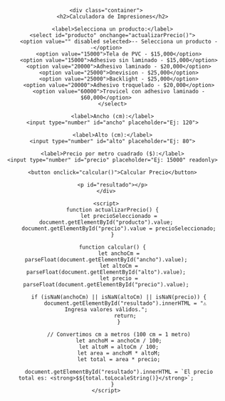 <!DOCTYPE html>
<html lang="es">
<head>
    <meta charset="UTF-8">
    <meta name="viewport" content="width=device-width, initial-scale=1.0">
    <title>Calculadora de Impresiones</title>
    <style>
        body {
            font-family: Arial, sans-serif;
            text-align: center;
            padding: 20px;
        }
        .container {
            max-width: 400px;
            margin: auto;
            padding: 20px;
            border: 1px solid #ccc;
            border-radius: 10px;
            box-shadow: 2px 2px 10px rgba(0,0,0,0.1);
        }
        select, input {
            width: 80%;
            padding: 10px;
            margin: 10px 0;
            border: 1px solid #ccc;
            border-radius: 5px;
        }
        button {
            padding: 10px 20px;
            border: none;
            background-color: #28a745;
            color: white;
            font-size: 16px;
            cursor: pointer;
            border-radius: 5px;
        }
        button:hover {
            background-color: #218838;
        }
        #resultado {
            font-size: 20px;
            font-weight: bold;
            margin-top: 10px;
        }
    </style>
</head>
<body>

    <div class="container">
        <h2>Calculadora de Impresiones</h2>

        <label>Selecciona un producto:</label>
        <select id="producto" onchange="actualizarPrecio()">
            <option value="" disabled selected>-- Selecciona un producto --</option>
            <option value="15000">Tela de PVC - $15,000</option>
            <option value="15000">Adhesivo sin laminado - $15,000</option>
            <option value="20000">Adhesivo laminado - $20,000</option>
            <option value="25000">Onevision - $25,000</option>
            <option value="25000">Backlight - $25,000</option>
            <option value="20000">Adhesivo troquelado - $20,000</option>
            <option value="60000">Trovicel con adhesivo laminado - $60,000</option>
        </select>

        <label>Ancho (cm):</label>
        <input type="number" id="ancho" placeholder="Ej: 120">

        <label>Alto (cm):</label>
        <input type="number" id="alto" placeholder="Ej: 80">

        <label>Precio por metro cuadrado ($):</label>
        <input type="number" id="precio" placeholder="Ej: 15000" readonly>

        <button onclick="calcular()">Calcular Precio</button>

        <p id="resultado"></p>
    </div>

    <script>
        function actualizarPrecio() {
            let precioSeleccionado = document.getElementById("producto").value;
            document.getElementById("precio").value = precioSeleccionado;
        }

        function calcular() {
            let anchoCm = parseFloat(document.getElementById("ancho").value);
            let altoCm = parseFloat(document.getElementById("alto").value);
            let precio = parseFloat(document.getElementById("precio").value);

            if (isNaN(anchoCm) || isNaN(altoCm) || isNaN(precio)) {
                document.getElementById("resultado").innerHTML = "⚠️ Ingresa valores válidos.";
                return;
            }

            // Convertimos cm a metros (100 cm = 1 metro)
            let anchoM = anchoCm / 100;
            let altoM = altoCm / 100;
            let area = anchoM * altoM;
            let total = area * precio;

            document.getElementById("resultado").innerHTML = `El precio total es: <strong>$${total.toLocaleString()}</strong>`;
        }
    </script>

</body>
</html>

